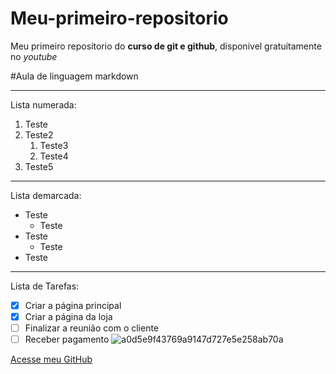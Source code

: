 # Meu-primeiro-repositorio
 Meu primeiro repositorio do **curso de git e github**, disponivel gratuitamente no *youtube*

#Aula de linguagem markdown
***
Lista numerada:

1. Teste
0. Teste2
   1. Teste3
   1. Teste4
3. Teste5
___

Lista demarcada:

* Teste
  - Teste
* Teste
  * Teste
* Teste
---

Lista de Tarefas:

- [x] Criar a página principal
- [x] Criar a página da loja
- [ ] Finalizar a reunião com o cliente
- [ ] Receber pagamento
![a0d5e9f43769a9147d727e5e258ab70a](https://github.com/user-attachments/assets/eaf41699-f0c5-46a9-b995-005fc944692d)

[Acesse meu GitHub](https://github.com/ViniciusAlmeidaAndrade)

